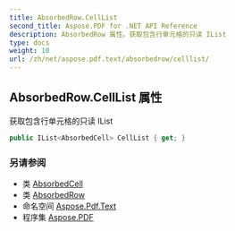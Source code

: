 ```yaml
---
title: AbsorbedRow.CellList
second_title: Aspose.PDF for .NET API Reference
description: AbsorbedRow 属性。获取包含行单元格的只读 IList
type: docs
weight: 10
url: /zh/net/aspose.pdf.text/absorbedrow/celllist/
---
```

## AbsorbedRow.CellList 属性

获取包含行单元格的只读 IList

```csharp
public IList<AbsorbedCell> CellList { get; }
```

### 另请参阅

* 类 [AbsorbedCell](../../absorbedcell/)
* 类 [AbsorbedRow](../)
* 命名空间 [Aspose.Pdf.Text](../../../aspose.pdf.text/)
* 程序集 [Aspose.PDF](../../../)
